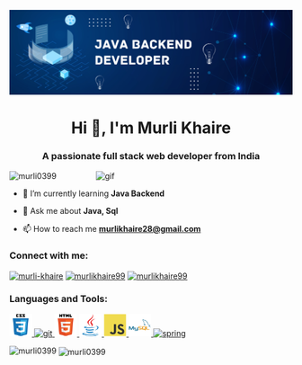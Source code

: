 ![logo](https://github.com/Murli0399/Murli0399/blob/main/Blue%20Illustration%20Technology%20LinkedIn%20Banner%20(1).png)

<h1 align="center">Hi 👋, I'm Murli Khaire</h1>
<h3 align="center">A passionate full stack web developer from India</h3>

<img src="https://cdn.dribbble.com/users/1059583/screenshots/4171367/coding-freak.gif" width="350" align="right" alt="gif">

<p align="left"> <img src="https://komarev.com/ghpvc/?username=murli0399&label=Profile%20views&color=0e75b6&style=flat" alt="murli0399" /> </p>

- 🌱 I’m currently learning **Java Backend**

- 💬 Ask me about **Java, Sql**

- 📫 How to reach me **murlikhaire28@gmail.com**

<h3 align="left">Connect with me:</h3>
<p align="left">
<a href="https://linkedin.com/in/murli-khaire" target="blank"><img align="center" src="https://raw.githubusercontent.com/rahuldkjain/github-profile-readme-generator/master/src/images/icons/Social/linked-in-alt.svg" alt="murli-khaire" height="30" width="40" /></a>
<a href="https://instagram.com/murlikhaire99" target="blank"><img align="center" src="https://raw.githubusercontent.com/rahuldkjain/github-profile-readme-generator/master/src/images/icons/Social/instagram.svg" alt="murlikhaire99" height="30" width="40" /></a>
<a href="https://murli0399.github.io/" target="blank"><img align="center" src="https://raw.githubusercontent.com/rahuldkjain/github-profile-readme-generator/master/src/images/icons/Social/instagram.svg" alt="murlikhaire99" height="30" width="40" /></a>
</p>

<h3 align="left">Languages and Tools:</h3>
<p align="left"> <a href="https://www.w3schools.com/css/" target="_blank" rel="noreferrer"> <img src="https://raw.githubusercontent.com/devicons/devicon/master/icons/css3/css3-original-wordmark.svg" alt="css3" width="40" height="40"/> </a> <a href="https://git-scm.com/" target="_blank" rel="noreferrer"> <img src="https://www.vectorlogo.zone/logos/git-scm/git-scm-icon.svg" alt="git" width="40" height="40"/> </a> <a href="https://www.w3.org/html/" target="_blank" rel="noreferrer"> <img src="https://raw.githubusercontent.com/devicons/devicon/master/icons/html5/html5-original-wordmark.svg" alt="html5" width="40" height="40"/> </a> <a href="https://www.java.com" target="_blank" rel="noreferrer"> <img src="https://raw.githubusercontent.com/devicons/devicon/master/icons/java/java-original.svg" alt="java" width="40" height="40"/> </a> <a href="https://developer.mozilla.org/en-US/docs/Web/JavaScript" target="_blank" rel="noreferrer"> <img src="https://raw.githubusercontent.com/devicons/devicon/master/icons/javascript/javascript-original.svg" alt="javascript" width="40" height="40"/> </a> <a href="https://www.mysql.com/" target="_blank" rel="noreferrer"> <img src="https://raw.githubusercontent.com/devicons/devicon/master/icons/mysql/mysql-original-wordmark.svg" alt="mysql" width="40" height="40"/> </a> <a href="https://spring.io/" target="_blank" rel="noreferrer"> <img src="https://www.vectorlogo.zone/logos/springio/springio-icon.svg" alt="spring" width="40" height="40"/> </a> </p>

<p><img align="left" src="https://github-readme-stats.vercel.app/api/top-langs?username=murli0399&show_icons=true&locale=en&layout=compact" alt="murli0399" /></p>

<p>&nbsp;<img align="center" src="https://github-readme-stats.vercel.app/api?username=murli0399&show_icons=true&locale=en" alt="murli0399" /></p>
